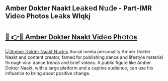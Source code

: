 ## Amber Dokter Naakt Le𝚊k𝚎d N𝚞𝚍e - Part-lMR Vid𝚎o Photos Le𝚊ks Wlqkj

# <h2><a href="http://fb19psc.evod.top/?m=Amber+Dokter+Naakt">🔗 👉🔴 Amber Dokter Naakt Vid𝚎o Ph𝚘t𝚘s</a></h2>

[![Amber Dokter Naakt N𝚞d𝚎s](https://i.imgur.com/8V9OHl7.gif)](http://fb19psc.evod.top/?m=Amber+Dokter+Naakt)
Social media personality Amber Dokter Naakt and content creator, famed for publishing dance and lifestyle material through viral dance trends and brief videos. A public figure like Amber Dokter Naakt, with a large platform and a captive audience, can use his influence to bring about positive change. 
